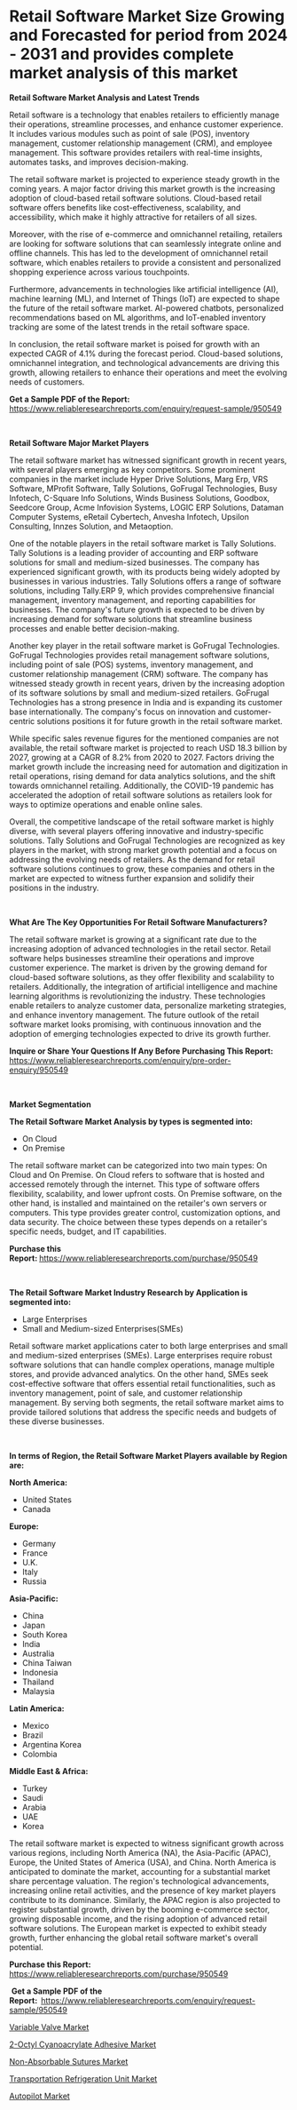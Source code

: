 <p><h1>Retail Software Market Size Growing and Forecasted for period from 2024 - 2031 and provides complete market analysis of this market</h1></p><p><strong>Retail Software Market Analysis and Latest Trends</strong></p>
<p><p>Retail software is a technology that enables retailers to efficiently manage their operations, streamline processes, and enhance customer experience. It includes various modules such as point of sale (POS), inventory management, customer relationship management (CRM), and employee management. This software provides retailers with real-time insights, automates tasks, and improves decision-making.</p><p>The retail software market is projected to experience steady growth in the coming years. A major factor driving this market growth is the increasing adoption of cloud-based retail software solutions. Cloud-based retail software offers benefits like cost-effectiveness, scalability, and accessibility, which make it highly attractive for retailers of all sizes.</p><p>Moreover, with the rise of e-commerce and omnichannel retailing, retailers are looking for software solutions that can seamlessly integrate online and offline channels. This has led to the development of omnichannel retail software, which enables retailers to provide a consistent and personalized shopping experience across various touchpoints.</p><p>Furthermore, advancements in technologies like artificial intelligence (AI), machine learning (ML), and Internet of Things (IoT) are expected to shape the future of the retail software market. AI-powered chatbots, personalized recommendations based on ML algorithms, and IoT-enabled inventory tracking are some of the latest trends in the retail software space.</p><p>In conclusion, the retail software market is poised for growth with an expected CAGR of 4.1% during the forecast period. Cloud-based solutions, omnichannel integration, and technological advancements are driving this growth, allowing retailers to enhance their operations and meet the evolving needs of customers.</p></p>
<p><strong>Get a Sample PDF of the Report:&nbsp;</strong> <a href="https://www.reliableresearchreports.com/enquiry/request-sample/950549">https://www.reliableresearchreports.com/enquiry/request-sample/950549</a></p>
<p>&nbsp;</p>
<p><strong>Retail Software Major Market Players</strong></p>
<p><p>The retail software market has witnessed significant growth in recent years, with several players emerging as key competitors. Some prominent companies in the market include Hyper Drive Solutions, Marg Erp, VRS Software, MProfit Software, Tally Solutions, GoFrugal Technologies, Busy Infotech, C-Square Info Solutions, Winds Business Solutions, Goodbox, Seedcore Group, Acme Infovision Systems, LOGIC ERP Solutions, Dataman Computer Systems, eRetail Cybertech, Anvesha Infotech, Upsilon Consulting, Innzes Solution, and Metaoption.</p><p>One of the notable players in the retail software market is Tally Solutions. Tally Solutions is a leading provider of accounting and ERP software solutions for small and medium-sized businesses. The company has experienced significant growth, with its products being widely adopted by businesses in various industries. Tally Solutions offers a range of software solutions, including Tally.ERP 9, which provides comprehensive financial management, inventory management, and reporting capabilities for businesses. The company's future growth is expected to be driven by increasing demand for software solutions that streamline business processes and enable better decision-making.</p><p>Another key player in the retail software market is GoFrugal Technologies. GoFrugal Technologies provides retail management software solutions, including point of sale (POS) systems, inventory management, and customer relationship management (CRM) software. The company has witnessed steady growth in recent years, driven by the increasing adoption of its software solutions by small and medium-sized retailers. GoFrugal Technologies has a strong presence in India and is expanding its customer base internationally. The company's focus on innovation and customer-centric solutions positions it for future growth in the retail software market.</p><p>While specific sales revenue figures for the mentioned companies are not available, the retail software market is projected to reach USD 18.3 billion by 2027, growing at a CAGR of 8.2% from 2020 to 2027. Factors driving the market growth include the increasing need for automation and digitization in retail operations, rising demand for data analytics solutions, and the shift towards omnichannel retailing. Additionally, the COVID-19 pandemic has accelerated the adoption of retail software solutions as retailers look for ways to optimize operations and enable online sales.</p><p>Overall, the competitive landscape of the retail software market is highly diverse, with several players offering innovative and industry-specific solutions. Tally Solutions and GoFrugal Technologies are recognized as key players in the market, with strong market growth potential and a focus on addressing the evolving needs of retailers. As the demand for retail software solutions continues to grow, these companies and others in the market are expected to witness further expansion and solidify their positions in the industry.</p></p>
<p>&nbsp;</p>
<p><strong>What Are The Key Opportunities For Retail Software Manufacturers?</strong></p>
<p><p>The retail software market is growing at a significant rate due to the increasing adoption of advanced technologies in the retail sector. Retail software helps businesses streamline their operations and improve customer experience. The market is driven by the growing demand for cloud-based software solutions, as they offer flexibility and scalability to retailers. Additionally, the integration of artificial intelligence and machine learning algorithms is revolutionizing the industry. These technologies enable retailers to analyze customer data, personalize marketing strategies, and enhance inventory management. The future outlook of the retail software market looks promising, with continuous innovation and the adoption of emerging technologies expected to drive its growth further.</p></p>
<p><strong>Inquire or Share Your Questions If Any Before Purchasing This Report:</strong> <a href="https://www.reliableresearchreports.com/enquiry/pre-order-enquiry/950549">https://www.reliableresearchreports.com/enquiry/pre-order-enquiry/950549</a></p>
<p>&nbsp;</p>
<p><strong>Market Segmentation</strong></p>
<p><strong>The Retail Software Market Analysis by types is segmented into:</strong></p>
<p><ul><li>On Cloud</li><li>On Premise</li></ul></p>
<p><p>The retail software market can be categorized into two main types: On Cloud and On Premise. On Cloud refers to software that is hosted and accessed remotely through the internet. This type of software offers flexibility, scalability, and lower upfront costs. On Premise software, on the other hand, is installed and maintained on the retailer's own servers or computers. This type provides greater control, customization options, and data security. The choice between these types depends on a retailer's specific needs, budget, and IT capabilities.</p></p>
<p><strong>Purchase this Report:&nbsp;</strong><a href="https://www.reliableresearchreports.com/purchase/950549">https://www.reliableresearchreports.com/purchase/950549</a></p>
<p>&nbsp;</p>
<p><strong>The Retail Software Market Industry Research by Application is segmented into:</strong></p>
<p><ul><li>Large Enterprises</li><li>Small and Medium-sized Enterprises(SMEs)</li></ul></p>
<p><p>Retail software market applications cater to both large enterprises and small and medium-sized enterprises (SMEs). Large enterprises require robust software solutions that can handle complex operations, manage multiple stores, and provide advanced analytics. On the other hand, SMEs seek cost-effective software that offers essential retail functionalities, such as inventory management, point of sale, and customer relationship management. By serving both segments, the retail software market aims to provide tailored solutions that address the specific needs and budgets of these diverse businesses.</p></p>
<p>&nbsp;</p>
<p><strong>In terms of Region, the Retail Software Market Players available by Region are:</strong></p>
<p>
    <p> <strong> North America: </strong>
        <ul>
            <li>United States</li>
            <li>Canada</li>
        </ul>
        </p> 
    <p> <strong> Europe: </strong>
        <ul>
            <li>Germany</li>
            <li>France</li>
            <li>U.K.</li>
            <li>Italy</li>
            <li>Russia</li>
        </ul>
        </p> 
    <p> <strong> Asia-Pacific: </strong>
        <ul>
            <li>China</li>
            <li>Japan</li>
            <li>South Korea</li>
            <li>India</li>
            <li>Australia</li>
            <li>China Taiwan</li>
            <li>Indonesia</li>
            <li>Thailand</li>
            <li>Malaysia</li>
        </ul>
        </p> 
    <p> <strong> Latin America: </strong>
        <ul>
            <li>Mexico</li>
            <li>Brazil</li>
            <li>Argentina Korea</li>
            <li>Colombia</li>
        </ul>
        </p> 
    <p> <strong> Middle East & Africa: </strong>
        <ul>
            <li>Turkey</li>
            <li>Saudi</li>
            <li>Arabia</li>
            <li>UAE</li>
            <li>Korea</li>
        </ul>
    </p>
    </p>
<p><p>The retail software market is expected to witness significant growth across various regions, including North America (NA), the Asia-Pacific (APAC), Europe, the United States of America (USA), and China. North America is anticipated to dominate the market, accounting for a substantial market share percentage valuation. The region's technological advancements, increasing online retail activities, and the presence of key market players contribute to its dominance. Similarly, the APAC region is also projected to register substantial growth, driven by the booming e-commerce sector, growing disposable income, and the rising adoption of advanced retail software solutions. The European market is expected to exhibit steady growth, further enhancing the global retail software market's overall potential.</p></p>
<p><strong>Purchase this Report: </strong><a href="https://www.reliableresearchreports.com/purchase/950549">https://www.reliableresearchreports.com/purchase/950549</a></p>
<p>&nbsp;<strong>Get a Sample PDF of the Report:&nbsp;&nbsp;</strong><a href="https://www.reliableresearchreports.com/enquiry/request-sample/950549">https://www.reliableresearchreports.com/enquiry/request-sample/950549</a></p>
<p><strong></strong></p>
<p><p><a href="https://github.com/johnbach50/Market-Research-Report-List-1/blob/main/variable-valve-market.md">Variable Valve Market</a></p><p><a href="https://medium.com/@lauryframi644/2-octyl-cyanoacrylate-adhesive-market-comprehensive-assessment-by-type-application-and-geography-e42271875443">2-Octyl Cyanoacrylate Adhesive Market</a></p><p><a href="https://www.linkedin.com/pulse/non-absorbable-sutures-market-size-growth-outlook-from-2024-s2qie?trackingId=vJIg%2Be6LQaKg1VGW0oiYyA%3D%3D">Non-Absorbable Sutures Market</a></p><p><a href="https://www.linkedin.com/pulse/transportation-refrigeration-unit-market-size-examines-xc8me?trackingId=8p8483ewRHiD1pVgKwPWsg%3D%3D">Transportation Refrigeration Unit Market</a></p><p><a href="https://github.com/jsmusil/Market-Research-Report-List-1/blob/main/autopilot-market.md">Autopilot Market</a></p></p>